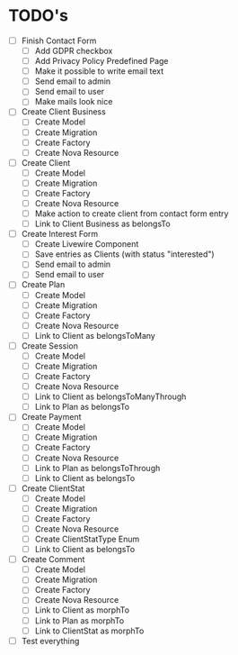 # TODO's

- [ ] Finish Contact Form
  - [ ] Add GDPR checkbox
  - [ ] Add Privacy Policy Predefined Page
  - [ ] Make it possible to write email text
  - [ ] Send email to admin
  - [ ] Send email to user
  - [ ] Make mails look nice
- [ ] Create Client Business
  - [ ] Create Model
  - [ ] Create Migration
  - [ ] Create Factory
  - [ ] Create Nova Resource
- [ ] Create Client
  - [ ] Create Model
  - [ ] Create Migration
  - [ ] Create Factory
  - [ ] Create Nova Resource
  - [ ] Make action to create client from contact form entry
  - [ ] Link to Client Business as belongsTo
- [ ] Create Interest Form
  - [ ] Create Livewire Component
  - [ ] Save entries as Clients (with status "interested")
  - [ ] Send email to admin
  - [ ] Send email to user
- [ ] Create Plan
  - [ ] Create Model
  - [ ] Create Migration
  - [ ] Create Factory
  - [ ] Create Nova Resource
  - [ ] Link to Client as belongsToMany
- [ ] Create Session
  - [ ] Create Model
  - [ ] Create Migration
  - [ ] Create Factory
  - [ ] Create Nova Resource
  - [ ] Link to Client as belongsToManyThrough
  - [ ] Link to Plan as belongsTo
- [ ] Create Payment
  - [ ] Create Model
  - [ ] Create Migration
  - [ ] Create Factory
  - [ ] Create Nova Resource
  - [ ] Link to Plan as belongsToThrough
  - [ ] Link to Client as belongsTo
- [ ] Create ClientStat
  - [ ] Create Model
  - [ ] Create Migration
  - [ ] Create Factory
  - [ ] Create Nova Resource
  - [ ] Create ClientStatType Enum
  - [ ] Link to Client as belongsTo
- [ ] Create Comment
  - [ ] Create Model
  - [ ] Create Migration
  - [ ] Create Factory
  - [ ] Create Nova Resource
  - [ ] Link to Client as morphTo
  - [ ] Link to Plan as morphTo
  - [ ] Link to ClientStat as morphTo
- [ ] Test everything
